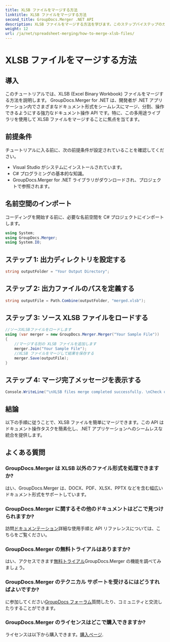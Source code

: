 ```yaml
---
title: XLSB ファイルをマージする方法
linktitle: XLSB ファイルをマージする方法
second_title: GroupDocs.Merger .NET API
description: XLSB ファイルをマージする方法を学びます。このステップバイステップのガイドでは、ドキュメントの操作タスクを簡素化します。
weight: 12
url: /ja/net/spreadsheet-merging/how-to-merge-xlsb-files/
---
```


# XLSB ファイルをマージする方法

## 導入
このチュートリアルでは、XLSB (Excel Binary Workbook) ファイルをマージする方法を説明します。 GroupDocs.Merger for .NET は、開発者が .NET アプリケーション内でさまざまなドキュメント形式をシームレスにマージ、分割、操作できるようにする強力なドキュメント操作 API です。特に、この多用途ライブラリを使用して XLSB ファイルをマージすることに焦点を当てます。
## 前提条件
チュートリアルに入る前に、次の前提条件が設定されていることを確認してください。
- Visual Studio がシステムにインストールされています。
- C# プログラミングの基本的な知識。
- GroupDocs.Merger for .NET ライブラリがダウンロードされ、プロジェクトで参照されます。
  

## 名前空間のインポート
コーディングを開始する前に、必要な名前空間を C# プロジェクトにインポートします。
```csharp
using System; 
using GroupDocs.Merger;
using System.IO;
```
## ステップ 1: 出力ディレクトリを設定する
```csharp
string outputFolder = "Your Output Directory";
```
## ステップ 2: 出力ファイルのパスを定義する
```csharp
string outputFile = Path.Combine(outputFolder, "merged.xlsb");
```
## ステップ 3: ソース XLSB ファイルをロードする
```csharp
//ソースXLSBファイルをロードします
using (var merger = new GroupDocs.Merger.Merger("Your Sample File"))
{
    //マージする別の XLSB ファイルを追加します
    merger.Join("Your Sample File");
    //XLSB ファイルをマージして結果を保存する
    merger.Save(outputFile);
}
```
## ステップ 4: マージ完了メッセージを表示する
```csharp
Console.WriteLine("\nXLSB files merge completed successfully. \nCheck output in {0}", outputFolder);
```

## 結論
以下の手順に従うことで、XLSB ファイルを簡単にマージできます。この API はドキュメント操作タスクを簡素化し、.NET アプリケーションへのシームレスな統合を提供します。

## よくある質問
### GroupDocs.Merger は XLSB 以外のファイル形式を処理できますか?
はい、GroupDocs.Merger は、DOCX、PDF、XLSX、PPTX などを含む幅広いドキュメント形式をサポートしています。
### GroupDocs.Merger に関するその他のドキュメントはどこで見つけられますか?
訪問[ドキュメンテーション](https://tutorials.groupdocs.com/merger/net/)詳細な使用手順と API リファレンスについては、こちらをご覧ください。
### GroupDocs.Merger の無料トライアルはありますか?
はい、アクセスできます[無料トライアル](https://releases.groupdocs.com/)GroupDocs.Merger の機能を調べてみましょう。
### GroupDocs.Merger のテクニカル サポートを受けるにはどうすればよいですか?
に参加してください[GroupDocs フォーラム](https://forum.groupdocs.com/c/merger/32)質問したり、コミュニティと交流したりすることができます。
### GroupDocs.Merger のライセンスはどこで購入できますか?
ライセンスは以下から購入できます。[購入ページ](https://purchase.groupdocs.com/buy).